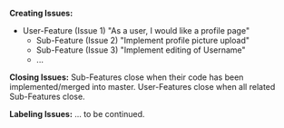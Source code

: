 **Creating Issues:**

- User-Feature    (Issue 1)  "As a user, I would like a profile page"
  - Sub-Feature   (Issue 2)  "Implement profile picture upload"
  - Sub-Feature   (Issue 3)  "Implement editing of Username"
  - ...

**Closing Issues:**
Sub-Features close when their code has been implemented/merged into master.
User-Features close when all related Sub-Features close.

**Labeling Issues:**
... to be continued.
